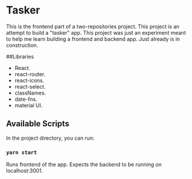 # Tasker

This is the frontend part of a two-repositories project. This project is an attempt to build a "tasker" app. This project was just an experiment meant to help me learn building a frontend and backend app.
Just already is in construction.

##Libraries
- React.
- react-router.
- react-icons.
- react-select.
- classNames.
- date-fns.
- material UI.

## Available Scripts

In the project directory, you can run:

### `yarn start`

Runs frontend of the app. Expects the backend to be running on localhost:3001.
